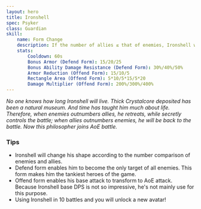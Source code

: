 ```yaml
---
layout: hero
title: Ironshell
spec: Psyker
class: Guardian
skill:
    name: Form Change
    description: If the number of allies ≤ that of enemies, Ironshell will retreat into his shell, becomes unable to attack and immune to stuns, petrifications and charms (Defend Form). In this form, Ironshell also gains bonus armor and ability damage resistance and taunts any enemy whose attack range covers it. Otherwise (the number of allies > that of enemies), Ironshell will revert into a smaller turtle and reduce his armor (Offend Form). In this form his attack can damage a rectangle area ahead.
    stats:
        Cooldown: 60s
        Bonus Armor (Defend Form): 15/20/25
        Bonus Ability Damage Resistance (Defend Form): 30%/40%/50%
        Armor Reduction (Offend Form): 15/10/5
        Rectangle Area (Offend Form): 5*10/5*15/5*20
        Damage Multiplier (Offend Form): 200%/300%/400%
---
```


*No one knows how long Ironshell will live. Thick Crystalcore deposited has been a natural museum. And time has taught him much about life. 
Therefore, when enemies outnumbers allies, he retreats, while secretly controls the battle; when allies outnumbers enemies, he will be back to the battle. Now this philosopher joins AoE battle.*

### Tips

- Ironshell will change his shape according to the number comparison of enemies and allies.
- Defend form enables him to become the only target of all enemies. This form makes him the tankiest heroes of the game.
- Offend form enables his base attack to transform to AoE attack. Because Ironshell base DPS is not so impressive, he's not mainly use for this purpose.
- Using Ironshell in 10 battles and you will unlock a new avatar!